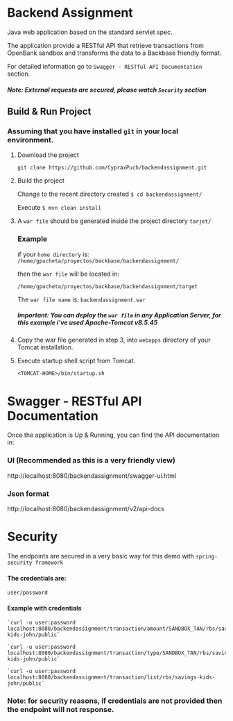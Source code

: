 # Backend Assignment

Java web application based on the standard servlet spec.

The application provide a RESTful API that retrieve transactions from ​OpenBank​ sandbox
and transforms the data to a Backbase friendly format.

For detailed information go to `Swagger - RESTful API Documentation` section.

##### Note: External requests are secured, please watch `Security` section

## Build & Run Project
### Assuming that you have installed `git` in your local environment.
1. Download the project

    `git clone https://github.com/CypraxPuch/backendassignment.git`

2. Build the project

    Change to the recent directory created `$ cd backendassignment/`
    
    Execute `$ mvn clean install`

3. A `war file` should be generated inside the project directory `tarjet/`
    
    ### Example
    
    if your `home directory` is: `/home/gpucheta/proyectos/backbase/backendassignment/`
    
    then the `war file` will be located in: 
    
    `/home/gpucheta/proyectos/backbase/backendassignment/target`
    
    The `war file name` is: `backendassignment.war`   

    ##### Important: You can deploy the `war file` in any Application Server, for this example i've used Apache-Tomcat v8.5.45

4. Copy the war file generated in step 3, into `webapps` directory of your Tomcat installation.

5. Execute startup shell script from Tomcat.

    `<TOMCAT-HOME>/bin/startup.sh`


# Swagger - RESTful API Documentation

  Once the application is Up & Running, you can find the API documentation in:

  ### UI (Recommended as this is a very friendly view)
  http://localhost:8080/backendassignment/swagger-ui.html

  ### Json format
  http://localhost:8080/backendassignment/v2/api-docs

# Security

  The endpoints are secured in a very basic way for this demo with `spring-security framework`
  
  #### The credentials are:
    
    user/password
    
  #### Example with credentials
  
    `curl -u user:password localhost:8080/backendassignment/transaction/amount/SANDBOX_TAN/rbs/savings-kids-john/public`

    `curl -u user:password localhost:8080/backendassignment/transaction/type/SANDBOX_TAN/rbs/savings-kids-john/public`
    
    `curl -u user:password localhost:8080/backendassignment/transaction/list/rbs/savings-kids-john/public`
    
  ### Note: for security reasons, if credentials are not provided then the endpoint will not response.

